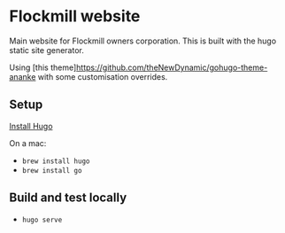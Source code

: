 # Flockmill website

Main website for Flockmill owners corporation. This is built with the hugo static site generator.

Using [this theme]<https://github.com/theNewDynamic/gohugo-theme-ananke> with some customisation overrides.

## Setup

[Install Hugo](https://gohugo.io/installation/)

On a mac:

- `brew install hugo`
- `brew install go`

## Build and test locally

- `hugo serve`
